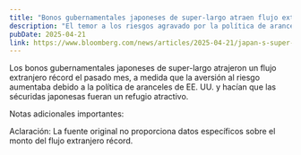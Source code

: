 ```yaml
---
title: "Bonos gubernamentales japoneses de super-largo atraen flujo extranjero récord"
description: "El temor a los riesgos agravado por la política de aranceles de EE. UU. hace que los bonos japoneses sean un refugio atractivo"
pubDate: 2025-04-21
link: https://www.bloomberg.com/news/articles/2025-04-21/japan-s-super-long-bonds-draw-record-foreign-inflow-on-haven-bid
---
```


Los bonos gubernamentales japoneses de super-largo atrajeron un flujo extranjero récord el pasado mes, a medida que la aversión al riesgo aumentaba debido a la política de aranceles de EE. UU. y hacían que las sécuridas japonesas fueran un refugio atractivo.

Notas adicionales importantes:

Aclaración: La fuente original no proporciona datos específicos sobre el monto del flujo extranjero récord.